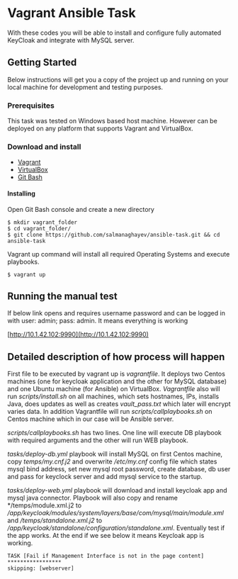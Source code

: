 # Vagrant Ansible Task 

With these codes you will be able to install and configure fully automated KeyCloak and integrate with MySQL server.

## Getting Started

Below instructions will get you a copy of the project up and running on your local machine for development and testing purposes. 

### Prerequisites

This task was tested on Windows based host machine. However can be deployed on any platform that supports Vagrant and VirtualBox.

### Download and install 

* [Vagrant](https://www.vagrantup.com/downloads.html)
* [VirtualBox](https://www.virtualbox.org/wiki/Downloads)
* [Git Bash](https://git-scm.com/downloads)

#### Installing

Open Git Bash console and create a new directory
```
$ mkdir vagrant_folder
$ cd vagrant_folder/
$ git clone https://github.com/salmanaghayev/ansible-task.git && cd ansible-task
```
Vagrant up command will install all required Operating Systems and execute playbooks.
```
$ vagrant up
```

## Running the manual test

If below link opens and requires username password and can be logged in with user: admin; pass: admin. It means everything is working

[http://10.1.42.102:9990](http://10.1.42.102:9990)

## Detailed description of how process will happen

First file to be executed by vagrant up is *vagrantfile*. It deploys two Centos machines (one for keycloak application and the other for MySQL database) and one Ubuntu machine (for Ansible) on VirtualBox. *Vagrantfile* also will run *scripts/install.sh* on all machines, which sets hostnames, IPs, installs Java, does updates as well as creates *vault_pass.txt* which later will encrypt  varies data. 
In addition Vagrantfile will run *scripts/callplaybooks.sh* on Centos machine which in our case will be Ansible server.  

*scripts/callplaybooks.sh* has two lines. One line will execute DB playbook with required arguments and the other will run WEB playbook.  

*tasks/deploy-db.yml* playbook will install MySQL on first Centos machine, copy *temps/my.cnf.j2* and overwrite */etc/my.cnf* config file which states mysql bind address, set new mysql root password, create database, db user and pass for keyclock server and add mysql service to the startup.  

*tasks/deploy-web.yml* playbook will download and install keycloak app  and mysql java connector. Playbook will also copy and rename */temps/module.xml.j2 to */app/keycloak/modules/system/layers/base/com/mysql/main/module.xml* and */temps/standalone.xml.j2* to */app/keycloak/standalone/configuration/standalone.xml*. Eventually test if the app works.  At the end if we see below it means Keycloak app is working.
```
TASK [Fail if Management Interface is not in the page content] *****************
skipping: [webserver]
```